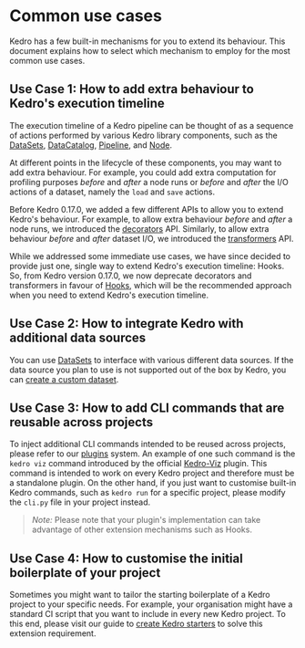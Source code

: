 # Common use cases

Kedro has a few built-in mechanisms for you to extend its behaviour. This document explains how to select which mechanism to employ for the most common use cases.

## Use Case 1: How to add extra behaviour to Kedro's execution timeline

The execution timeline of a Kedro pipeline can be thought of as a sequence of actions performed by various Kedro library components, such as the [DataSets](/kedro.extras.datasets), [DataCatalog](/kedro.io.DataCatalog), [Pipeline](/kedro.pipeline.Pipeline), and [Node](/kedro.pipeline.node.Node).

At different points in the lifecycle of these components, you may want to add extra behaviour. For example, you could add extra computation for profiling purposes _before_ and _after_ a node runs or _before_ and _after_ the I/O actions of a dataset, namely the `load` and `save` actions.

Before Kedro 0.17.0, we added a few different APIs to allow you to extend Kedro's behaviour. For example, to allow extra behaviour _before_ and _after_ a node runs, we introduced the [decorators](07_decorators.md) API. Similarly, to allow extra behaviour _before_ and _after_ dataset I/O, we introduced the [transformers](06_transformers.md) API.

While we addressed some immediate use cases, we have since decided to provide just one, single way to extend Kedro's execution timeline: Hooks. So, from Kedro version 0.17.0, we now deprecate decorators and transformers in favour of [Hooks](./02_hooks.md), which will be the recommended approach when you need to extend Kedro's execution timeline.

## Use Case 2: How to integrate Kedro with additional data sources

You can use [DataSets](/kedro.extras.datasets) to interface with various different data sources. If the data source you plan to use is not supported out of the box by Kedro, you can [create a custom dataset](03_custom_datasets.md).

## Use Case 3: How to add CLI commands that are reusable across projects

To inject additional CLI commands intended to be reused across projects, please refer to our [plugins](./04_plugins.md) system. An example of one such command is the `kedro viz` command introduced by the official [Kedro-Viz](https://github.com/quantumblacklabs/kedro-viz) plugin. This command is intended to work on every Kedro project and therefore must be a standalone plugin. On the other hand, if you just want to customise built-in Kedro commands, such as `kedro run` for a specific project, please modify the `cli.py` file in your project instead.

> *Note:* Please note that your plugin's implementation can take advantage of other extension mechanisms such as Hooks.

## Use Case 4: How to customise the initial boilerplate of your project

Sometimes you might want to tailor the starting boilerplate of a Kedro project to your specific needs. For example, your organisation might have a standard CI script that you want to include in every new Kedro project. To this end, please visit our guide to [create Kedro starters](./05_create_kedro_starters.md) to solve this extension requirement.

